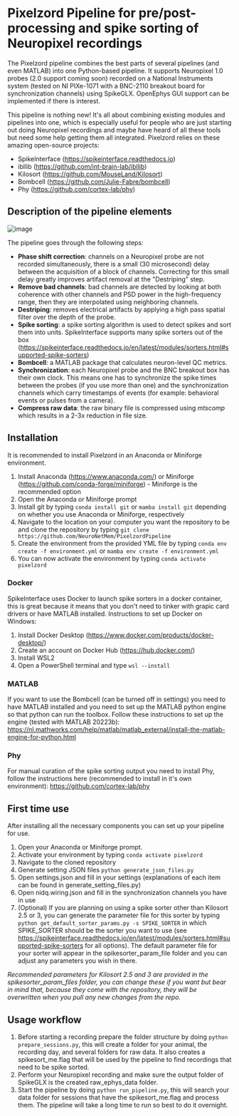 # Pixelzord Pipeline for pre/post-processing and spike sorting of Neuropixel recordings

The Pixelzord pipeline combines the best parts of several pipelines (and even MATLAB) into one Python-based pipeline. It supports Neuropixel 1.0 probes (2.0 support coming soon) recorded on a National Instruments system (tested on NI PIXe-1071 with a BNC-2110 breakout board for synchronization channels) using SpikeGLX. OpenEphys GUI support can be implemented if there is interest. 

This pipeline is nothing new! It's all about combining existing modules and pipelines into one, which is especially useful for people who are just starting out doing Neuropixel recordings and maybe have heard of all these tools but need some help getting them all integrated. Pixelzord relies on these amazing open-source projects:
- SpikeInterface (https://spikeinterface.readthedocs.io)
- ibllib (https://github.com/int-brain-lab/ibllib)
- Kilosort (https://github.com/MouseLand/Kilosort)
- Bombcell (https://github.com/Julie-Fabre/bombcell)
- Phy (https://github.com/cortex-lab/phy)

## Description of the pipeline elements

![image](https://github.com/NeuroNetMem/PixelzordPipeline/assets/19360723/7d043851-de5e-4605-a5fa-48c036f68988)

The pipeline goes through the following steps:
- **Phase shift correction**: channels on a Neuropixel probe are not recorded simultaneously, there is a small (30 microsecond) delay between the acquisition of a block of channels. Correcting for this small delay greatly improves artifact removal at the "Destriping" step.
- **Remove bad channels**: bad channels are detected by looking at both coherence with other channels and PSD power in the high-frequency range, then they are interpolated using neighboring channels.
- **Destriping**: removes electrical artifacts by applying a high pass spatial filter over the depth of the probe.
- **Spike sorting**: a spike sorting algorithm is used to detect spikes and sort them into units. SpikeInterface supports many spike sorters out of the box (https://spikeinterface.readthedocs.io/en/latest/modules/sorters.html#supported-spike-sorters)
- **Bombcell**: a MATLAB package that calculates neuron-level QC metrics.
- **Synchronization**: each Neuropixel probe and the BNC breakout box has their own clock. This means one has to synchronize the spike times between the probes (if you use more than one) and the synchronization channels which carry timestamps of events (for example: behavioral events or pulses from a camera).
- **Compress raw data**: the raw binary file is compressed using *mtscomp* which results in a 2-3x reduction in file size.

## Installation

It is recommended to install Pixelzord in an Anaconda or Miniforge environment.
1. Install Anaconda (https://www.anaconda.com/) or Miniforge (https://github.com/conda-forge/miniforge) - Miniforge is the recommended option
2. Open the Anaconda or Miniforge prompt
3. Install git by typing ```conda install git``` or ```mamba install git``` depending on whether you use Anaconda or Miniforge, respectively
4. Navigate to the location on your computer you want the repository to be and clone the repository by typing ```git clone https://github.com/NeuroNetMem/PixelzordPipeline```
5. Create the environment from the provided YML file by typing ```conda env create -f environment.yml``` or ```mamba env create -f environment.yml```
6. You can now activate the environment by typing ```conda activate pixelzord```

### Docker
SpikeInterface uses Docker to launch spike sorters in a docker container, this is great because it means that you don't need to tinker with grapic card drivers or have MATLAB installed. Instructions to set up Docker on Windows:
1. Install Docker Desktop (https://www.docker.com/products/docker-desktop/)
2. Create an account on Docker Hub (https://hub.docker.com/)
3. Install WSL2
4. Open a PowerShell terminal and type ```wsl --install```

### MATLAB 
If you want to use the Bombcell (can be turned off in settings) you need to have MATLAB installed and you need to set up the MATLAB python engine so that python can run the toolbox. Follow these instructions to set up the engine (tested with MATLAB 20223b): https://nl.mathworks.com/help/matlab/matlab_external/install-the-matlab-engine-for-python.html

### Phy
For manual curation of the spike sorting output you need to install Phy, follow the instructions here (recommended to install in it's own environment): https://github.com/cortex-lab/phy

## First time use

After installing all the necessary components you can set up your pipeline for use.
1. Open your Anaconda or Miniforge prompt.
2. Activate your environment by typing ```conda activate pixelzord```
3. Navigate to the cloned repository
4. Generate setting JSON files ```python generate_json_files.py```
5. Open settings.json and fill in your settings (explanations of each item can be found in generate_setting_files.py)
6. Open nidq.wiring.json and fill in the synchronization channels you have in use
7. (Optional) If you are planning on using a spike sorter other than Kilosort 2.5 or 3, you can generate the parameter file for this sorter by typing ```python get_default_sorter_params.py -s SPIKE_SORTER``` in which SPIKE_SORTER should be the sorter you want to use (see https://spikeinterface.readthedocs.io/en/latest/modules/sorters.html#supported-spike-sorters for all options). The default parameter file for your sorter will appear in the spikesorter_param_file folder and you can adjust any parameters you wish in there.

*Recommended parameters for Kilosort 2.5 and 3 are provided in the spikesorter_param_files folder, you can change these if you want but bear in mind that, because they come with the repository, they will be overwritten when you pull any new changes from the repo.*

## Usage workflow

1. Before starting a recording prepare the folder structure by doing ```python prepare_sessions.py```, this will create a folder for your animal, the recording day, and several folders for raw data. It also creates a spikesort_me.flag that will be used by the pipeline to find recordings that need to be spike sorted.
2. Perform your Neuropixel recording and make sure the output folder of SpikeGLX is the created raw_ephys_data folder.
3. Start the pipeline by doing ```python run_pipeline.py```, this will search your data folder for sessions that have the spikesort_me.flag and process them. The pipeline will take a long time to run so best to do it overnight. 



